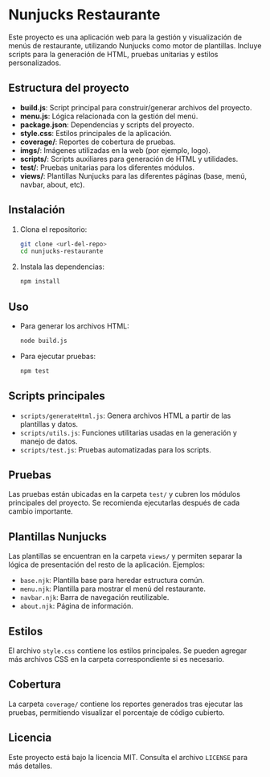 # Nunjucks Restaurante

Este proyecto es una aplicación web para la gestión y visualización de menús de restaurante, utilizando Nunjucks como motor de plantillas. Incluye scripts para la generación de HTML, pruebas unitarias y estilos personalizados.

## Estructura del proyecto

- **build.js**: Script principal para construir/generar archivos del proyecto.
- **menu.js**: Lógica relacionada con la gestión del menú.
- **package.json**: Dependencias y scripts del proyecto.
- **style.css**: Estilos principales de la aplicación.
- **coverage/**: Reportes de cobertura de pruebas.
- **imgs/**: Imágenes utilizadas en la web (por ejemplo, logo).
- **scripts/**: Scripts auxiliares para generación de HTML y utilidades.
- **test/**: Pruebas unitarias para los diferentes módulos.
- **views/**: Plantillas Nunjucks para las diferentes páginas (base, menú, navbar, about, etc).

## Instalación

1. Clona el repositorio:
   ```bash
   git clone <url-del-repo>
   cd nunjucks-restaurante
   ```
2. Instala las dependencias:
   ```bash
   npm install
   ```

## Uso

- Para generar los archivos HTML:
  ```bash
  node build.js
  ```
- Para ejecutar pruebas:
  ```bash
  npm test
  ```

## Scripts principales

- `scripts/generateHtml.js`: Genera archivos HTML a partir de las plantillas y datos.
- `scripts/utils.js`: Funciones utilitarias usadas en la generación y manejo de datos.
- `scripts/test.js`: Pruebas automatizadas para los scripts.

## Pruebas

Las pruebas están ubicadas en la carpeta `test/` y cubren los módulos principales del proyecto. Se recomienda ejecutarlas después de cada cambio importante.

## Plantillas Nunjucks

Las plantillas se encuentran en la carpeta `views/` y permiten separar la lógica de presentación del resto de la aplicación. Ejemplos:
- `base.njk`: Plantilla base para heredar estructura común.
- `menu.njk`: Plantilla para mostrar el menú del restaurante.
- `navbar.njk`: Barra de navegación reutilizable.
- `about.njk`: Página de información.

## Estilos

El archivo `style.css` contiene los estilos principales. Se pueden agregar más archivos CSS en la carpeta correspondiente si es necesario.

## Cobertura

La carpeta `coverage/` contiene los reportes generados tras ejecutar las pruebas, permitiendo visualizar el porcentaje de código cubierto.

## Licencia

Este proyecto está bajo la licencia MIT. Consulta el archivo `LICENSE` para más detalles.
